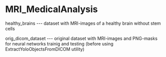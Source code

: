 # MRI_MedicalAnalysis
healthy_brains --- dataset with MRI-images of a healthy brain without stem cells

orig_dicom_dataset --- original dataset with MRI-images and PNG-masks for neural networks trainig and testing (before using ExtractYoloObjectsFromDICOM utility)
